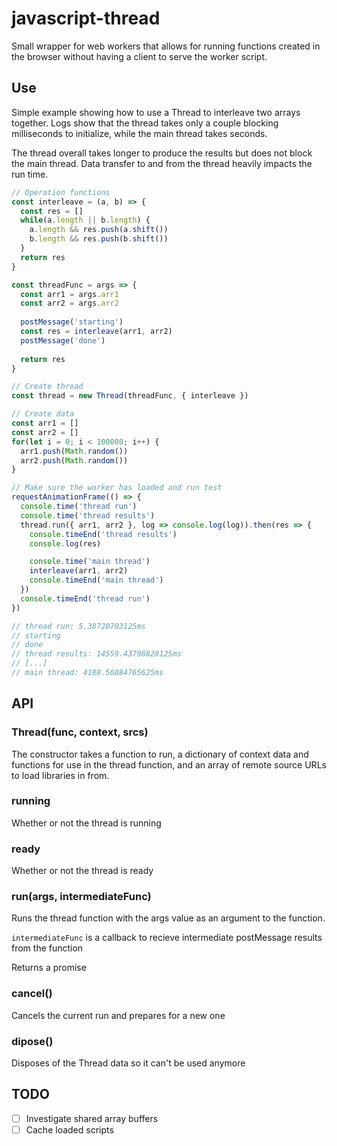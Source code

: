 # javascript-thread

Small wrapper for web workers that allows for running functions created in the browser without having a client to serve the worker script.

## Use
Simple example showing how to use a Thread to interleave two arrays together. Logs show that the thread takes only a couple blocking milliseconds to initialize, while the main thread takes seconds.

The thread overall takes longer to produce the results but does not block the main thread. Data transfer to and from the thread heavily impacts the run time.

```js
// Operation functions
const interleave = (a, b) => {
  const res = []
  while(a.length || b.length) {
    a.length && res.push(a.shift())
    b.length && res.push(b.shift())
  }
  return res
}

const threadFunc = args => {
  const arr1 = args.arr1
  const arr2 = args.arr2
  
  postMessage('starting')
  const res = interleave(arr1, arr2)
  postMessage('done')
  
  return res
}

// Create thread
const thread = new Thread(threadFunc, { interleave })

// Create data
const arr1 = []
const arr2 = []
for(let i = 0; i < 100000; i++) {
  arr1.push(Math.random())
  arr2.push(Math.random())
}

// Make sure the worker has loaded and run test
requestAnimationFrame(() => {
  console.time('thread run')
  console.time('thread results')
  thread.run({ arr1, arr2 }, log => console.log(log)).then(res => {
    console.timeEnd('thread results')
    console.log(res)

    console.time('main thread')
    interleave(arr1, arr2)
    console.timeEnd('main thread')
  })
  console.timeEnd('thread run')
})

// thread run: 5.38720703125ms
// starting
// done
// thread results: 14559.43798828125ms
// [...]
// main thread: 4188.56884765625ms
```
## API

### Thread(func, context, srcs)
The constructor takes a function to run, a dictionary of context data and functions for use in the thread function, and an array of remote source URLs to load libraries in from.

### running
Whether or not the thread is running

### ready
Whether or not the thread is ready

### run(args, intermediateFunc)
Runs the thread function with the args value as an argument to the function.

`intermediateFunc` is a callback to recieve intermediate postMessage results from the function

Returns a promise

### cancel()
Cancels the current run and prepares for a new one

### dipose()
Disposes of the Thread data so it can't be used anymore

## TODO
- [ ] Investigate shared array buffers
- [ ] Cache loaded scripts
